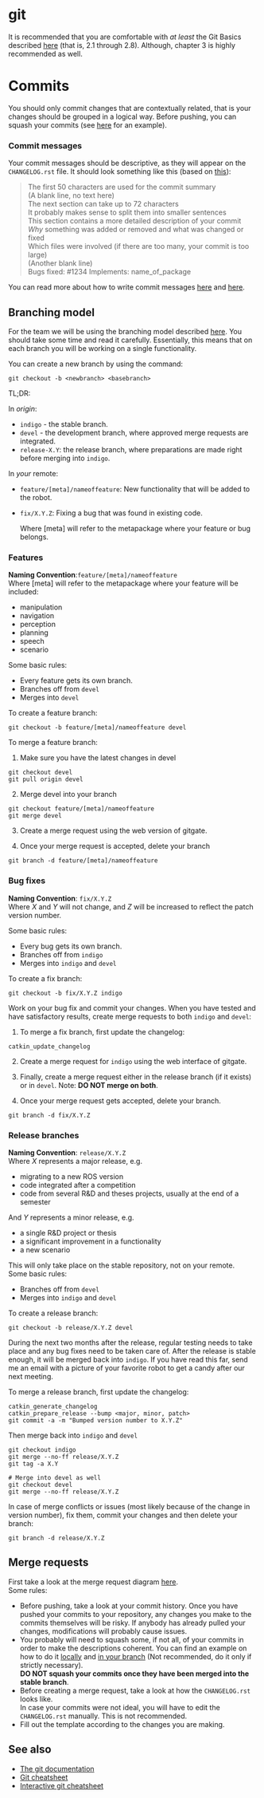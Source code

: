 # git

It is recommended that you are comfortable with *at least* the Git Basics described [here](https://git-scm.com/book/en/v2/Git-Basics-Getting-a-Git-Repository) (that is, 2.1 through 2.8). Although, chapter 3 is highly recommended as well.

# Commits
You should only commit changes that are contextually related, that is your changes should be grouped in a logical way. Before pushing, you can squash your commits (see [here](https://www.devroom.io/2011/07/05/git-squash-your-latests-commits-into-one/) for an example).

### Commit messages
Your commit messages should be descriptive, as they will appear on the `CHANGELOG.rst` file.
It should look something like this (based on [this](https://www.slideshare.net/TarinGamberini/commit-messages-goodpractices)):

> The first 50 characters are used for the commit summary  
> (A blank line, no text here)  
> The next section can take up to 72 characters  
> It probably makes sense to split them into smaller sentences  
> This section contains a more detailed description of your commit  
> *Why* something was added or removed and what was changed or fixed  
> Which files were involved (if there are too many, your commit is too large)  
> (Another blank line)  
> Bugs fixed: #1234
> Implements: name_of_package
>

You can read more about how to write commit messages [here](https://medium.com/@preslavrachev/what-s-with-the-50-72-rule-8a906f61f09c) and  [here](http://who-t.blogspot.de/2009/12/on-commit-messages.html).


## Branching model

For the team we will be using the branching model described [here](http://nvie.com/posts/a-successful-git-branching-model/). You should take some time and read it carefully. Essentially, this means that on each branch you will be working on a single functionality.


You can create a new branch by using the command:  

    git checkout -b <newbranch> <basebranch>


TL;DR: <br/>

In *origin*:
  * `indigo` - the stable branch.
  * `devel` - the development branch, where approved merge requests are integrated.
  * `release-X.Y`: the release branch, where preparations are made right before merging into `indigo`.

In *your* remote:
  * `feature/[meta]/nameoffeature`: New functionality that will be added to the robot.  
  * `fix/X.Y.Z`: Fixing a bug that was found in existing code.  

    Where [meta] will refer to the metapackage where your feature or bug belongs.

### Features
**Naming Convention**:`feature/[meta]/nameoffeature`<br/>
Where [meta] will refer to the metapackage where your feature will be included:
* manipulation
* navigation
* perception
* planning
* speech
* scenario

Some basic rules:
* Every feature gets its own branch.
* Branches off from `devel`
* Merges into `devel`

To create a feature branch:  

    git checkout -b feature/[meta]/nameoffeature devel

To merge a feature branch:

1. Make sure you have the latest changes in devel
```shell
git checkout devel
git pull origin devel
```

2. Merge devel into your branch
```shell
git checkout feature/[meta]/nameoffeature
git merge devel
```

3. Create a merge request using the web version of gitgate.

4. Once your merge request is accepted, delete your branch
```shell
git branch -d feature/[meta]/nameoffeature
```

### Bug fixes
**Naming Convention**: `fix/X.Y.Z`<br/>
Where *X* and *Y* will not change, and *Z* will be increased to reflect the patch version number.  

Some basic rules:
* Every bug gets its own branch.
* Branches off from `indigo`
* Merges into `indigo` and `devel`

To create a fix branch:
```shell
git checkout -b fix/X.Y.Z indigo
```

Work on your bug fix and commit your changes. When you have tested and have satisfactory results, create merge requests to both `indigo` and `devel`:

1. To merge a fix branch, first update the changelog:
```shell
catkin_update_changelog
```

2. Create a merge request for `indigo` using the web interface of gitgate.
<!--3. Once it is approved, the version number needs to be updated:
```shell
catkin_prepare_release
git commit -a -m "Bumped version number to X.Y.Z"
```
-->
3. Finally, create a merge request either in the release branch (if it exists) or in `devel`. Note: **DO NOT merge on both**.

4. Once your merge request gets accepted, delete your branch.
```shell
git branch -d fix/X.Y.Z
```

### Release branches
**Naming Convention**: `release/X.Y.Z`<br/>
Where *X* represents a major release, e.g.
* migrating to a new ROS version
* code integrated after a competition
* code from several R&D and theses projects, usually at the end of a semester  

And *Y* represents a minor release, e.g.
* a single R&D project or thesis
* a significant improvement in a functionality
* a new scenario

This will only take place on the stable repository, not on your remote.  
Some basic rules:
* Branches off from `devel`
* Merges into `indigo` and `devel`

To create a release branch:
```shell
git checkout -b release/X.Y.Z devel
```

During the next two months after the release, regular testing needs to take place and any bug fixes need to be taken care of. After the release is stable enough, it will be merged back into `indigo`. If you have read this far, send me an email with a picture of your favorite robot to get a candy after our next meeting.

To merge a release branch, first update the changelog:
```shell
catkin_generate_changelog
catkin_prepare_release --bump <major, minor, patch>
git commit -a -m "Bumped version number to X.Y.Z"
```

Then merge back into `indigo` and `devel`
```shell
git checkout indigo
git merge --no-ff release/X.Y.Z
git tag -a X.Y

# Merge into devel as well
git checkout devel
git merge --no-ff release/X.Y.Z
```
In case of merge conflicts or issues (most likely because of the change in version number), fix them, commit your changes and then delete your branch:

```shell
git branch -d release/X.Y.Z
```

## Merge requests
First take a look at the merge request diagram [here](merge-request.png).  
Some rules:
* Before pushing, take a look at your commit history.
Once you have pushed your commits to your repository, any changes you make to the commits themselves will be risky. If anybody has already pulled your changes, modifications will probably cause issues.
* You probably will need to squash some, if not all, of your commits in order to make the descriptions coherent. You can find an example on how to do it [locally](https://www.devroom.io/2011/07/05/git-squash-your-latests-commits-into-one/) and [in your branch](https://blog.liplex.de/how-to-squash-already-pushed-commits/) (Not recommended, do it only if strictly necessary).  
**DO NOT squash your commits once they have been merged into the stable branch**.
* Before creating a merge request, take a look at how the `CHANGELOG.rst` looks like.  
In case your commits were not ideal, you will have to edit the `CHANGELOG.rst` manually. This is not recommended.
* Fill out the template according to the changes you are making.


## See also
* [The git documentation](https://git-scm.com/doc)
* [Git cheatsheet](https://services.github.com/on-demand/downloads/github-git-cheat-sheet.pdf)
* [Interactive git cheatsheet](http://ndpsoftware.com/git-cheatsheet.html#loc=remote_repo;)

